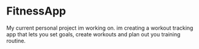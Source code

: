 # FitnessApp
My current personal project im working on.
im creating a workout tracking app that lets you set goals, create workouts and plan out you training routine.
